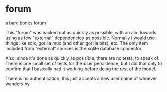 # forum
a bare bones forum

This "forum" was hacked out as quickly as possible, with an aim towards using as
few "external" dependencies as possible. Normally I would use things like sqlx,
gorilla mux (and other gorilla bits), etc. The only item included from
"external" sources is the sqlite database connector.

Also, since it's done as quickly as possible, there are no tests, to speak of.
There is one small set of tests for the user persistence, but I did that only to
confirm that I basically had it working before doing the rest of the model.

There is no authentication, this just accepts a new user name of whoever wanders
by.